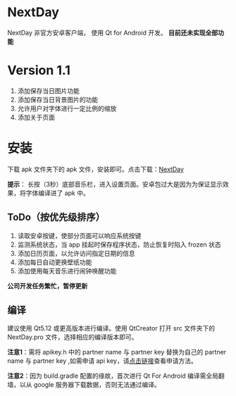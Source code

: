 # NextDay
NextDay 非官方安卓客户端， 使用 Qt  for Android 开发。 **目前还未实现全部功能**

# Version 1.1
1. 添加保存当日图片功能
2. 添加保存当日背景图片的功能
3. 允许用户对字体进行一定比例的缩放
4. 添加关于页面

# 安装
下载 apk 文件夹下的 apk 文件，安装即可。点击下载：[NextDay](https://github.com/canghai1234/NextDay/blob/master/apk/NextDay.apk?raw=true)

**提示**： 长按（3秒）底部音乐栏，进入设置页面。安卓包过大是因为为保证显示效果，将字体编译进了 apk 中。

## ToDo（按优先级排序）
1. 读取安卓按键，使部分页面可以响应系统按键
2. 监测系统状态，当 app 挂起时保存程序状态，防止恢复时陷入 frozen 状态
3. 添加日历页面，以允许访问指定日期的信息
4. 添加每日自动更换壁纸功能
5. 添加使用每天音乐进行闹钟唤醒功能

**公司开发任务繁忙，暂停更新**

## 编译
建议使用 Qt5.12 或更高版本进行编译。使用 QtCreator 打开 src 文件夹下的 NextDay.pro 文件，选择相应的编译版本即可。

**注意1**：需将 apikey.h 中的 partner name 与 partner key 替换为自己的 partner name 与 partner key ,如需申请 api key，请[点击链接](https://github.com/NXMIX/nextday-public-api/wiki/%E5%A6%82%E4%BD%95%E7%94%B3%E8%AF%B7)查看申请方法。

**注意2**：因为 build.gradle 配置的缘故，首次进行 Qt For Android 编译需全局翻墙，以从 google 服务器下载数据，否则无法通过编译。
